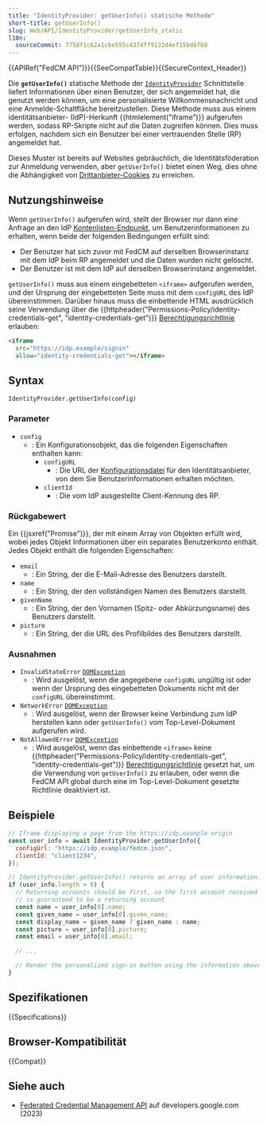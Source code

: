 ```yaml
---
title: "IdentityProvider: getUserInfo() statische Methode"
short-title: getUserInfo()
slug: Web/API/IdentityProvider/getUserInfo_static
l10n:
  sourceCommit: 775df1c62a1cbe555c4374ff9122d4ef15bd6f60
---
```


{{APIRef("FedCM API")}}{{SeeCompatTable}}{{SecureContext_Header}}

Die **`getUserInfo()`** statische Methode der [`IdentityProvider`](/de/docs/Web/API/IdentityProvider) Schnittstelle liefert Informationen über einen Benutzer, der sich angemeldet hat, die genutzt werden können, um eine personalisierte Willkommensnachricht und eine Anmelde-Schaltfläche bereitzustellen. Diese Methode muss aus einem identitätsanbieter- (IdP)-Herkunft {{htmlelement("iframe")}} aufgerufen werden, sodass RP-Skripte nicht auf die Daten zugreifen können. Dies muss erfolgen, nachdem sich ein Benutzer bei einer vertrauenden Stelle (RP) angemeldet hat.

Dieses Muster ist bereits auf Websites gebräuchlich, die Identitätsföderation zur Anmeldung verwenden, aber `getUserInfo()` bietet einen Weg, dies ohne die Abhängigkeit von [Drittanbieter-Cookies](/de/docs/Web/Privacy/Guides/Third-party_cookies) zu erreichen.

## Nutzungshinweise

Wenn `getUserInfo()` aufgerufen wird, stellt der Browser nur dann eine Anfrage an den IdP [Kontenlisten-Endpunkt](/de/docs/Web/API/FedCM_API/IDP_integration#the_accounts_list_endpoint), um Benutzerinformationen zu erhalten, wenn beide der folgenden Bedingungen erfüllt sind:

- Der Benutzer hat sich zuvor mit FedCM auf derselben Browserinstanz mit dem IdP beim RP angemeldet und die Daten wurden nicht gelöscht.
- Der Benutzer ist mit dem IdP auf derselben Browserinstanz angemeldet.

`getUserInfo()` muss aus einem eingebetteten `<iframe>` aufgerufen werden, und der Ursprung der eingebetteten Seite muss mit dem `configURL` des IdP übereinstimmen. Darüber hinaus muss die einbettende HTML ausdrücklich seine Verwendung über die {{httpheader("Permissions-Policy/identity-credentials-get", "identity-credentials-get")}} [Berechtigungsrichtlinie](/de/docs/Web/HTTP/Permissions_Policy) erlauben:

```html
<iframe
  src="https://idp.example/signin"
  allow="identity-credentials-get"></iframe>
```

## Syntax

```js-nolint
IdentityProvider.getUserInfo(config)
```

### Parameter

- `config`
  - : Ein Konfigurationsobjekt, das die folgenden Eigenschaften enthalten kann:
    - `configURL`
      - : Die URL der [Konfigurationsdatei](/de/docs/Web/API/FedCM_API/IDP_integration#provide_a_config_file_and_endpoints) für den Identitätsanbieter, von dem Sie Benutzerinformationen erhalten möchten.
    - `clientId`
      - : Die vom IdP ausgestellte Client-Kennung des RP.

### Rückgabewert

Ein {{jsxref("Promise")}}, der mit einem Array von Objekten erfüllt wird, wobei jedes Objekt Informationen über ein separates Benutzerkonto enthält. Jedes Objekt enthält die folgenden Eigenschaften:

- `email`
  - : Ein String, der die E-Mail-Adresse des Benutzers darstellt.
- `name`
  - : Ein String, der den vollständigen Namen des Benutzers darstellt.
- `givenName`
  - : Ein String, der den Vornamen (Spitz- oder Abkürzungsname) des Benutzers darstellt.
- `picture`
  - : Ein String, der die URL des Profilbildes des Benutzers darstellt.

### Ausnahmen

- `InvalidStateError` [`DOMException`](/de/docs/Web/API/DOMException)
  - : Wird ausgelöst, wenn die angegebene `configURL` ungültig ist oder wenn der Ursprung des eingebetteten Dokuments nicht mit der `configURL` übereinstimmt.
- `NetworkError` [`DOMException`](/de/docs/Web/API/DOMException)
  - : Wird ausgelöst, wenn der Browser keine Verbindung zum IdP herstellen kann oder `getUserInfo()` vom Top-Level-Dokument aufgerufen wird.
- `NotAllowedError` [`DOMException`](/de/docs/Web/API/DOMException)
  - : Wird ausgelöst, wenn das einbettende `<iframe>` keine {{httpheader("Permissions-Policy/identity-credentials-get", "identity-credentials-get")}} [Berechtigungsrichtlinie](/de/docs/Web/HTTP/Permissions_Policy) gesetzt hat, um die Verwendung von `getUserInfo()` zu erlauben, oder wenn die FedCM API global durch eine im Top-Level-Dokument gesetzte Richtlinie deaktiviert ist.

## Beispiele

```js
// Iframe displaying a page from the https://idp.example origin
const user_info = await IdentityProvider.getUserInfo({
  configUrl: "https://idp.example/fedcm.json",
  clientId: "client1234",
});

// IdentityProvider.getUserInfo() returns an array of user information.
if (user_info.length > 0) {
  // Returning accounts should be first, so the first account received
  // is guaranteed to be a returning account
  const name = user_info[0].name;
  const given_name = user_info[0].given_name;
  const display_name = given_name ? given_name : name;
  const picture = user_info[0].picture;
  const email = user_info[0].email;

  // ...

  // Render the personalized sign-in button using the information above
}
```

## Spezifikationen

{{Specifications}}

## Browser-Kompatibilität

{{Compat}}

## Siehe auch

- [Federated Credential Management API](https://developers.google.com/privacy-sandbox/cookies/fedcm) auf developers.google.com (2023)
